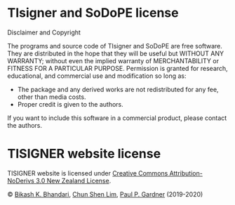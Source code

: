 # TIsigner and SoDoPE license
Disclaimer and Copyright

The programs and source code of TIsigner and SoDoPE are free software. They are distributed in the hope that they will be useful but WITHOUT ANY WARRANTY; without even the implied warranty of MERCHANTABILITY or FITNESS FOR A PARTICULAR PURPOSE. Permission is granted for research, educational, and commercial use and modification so long as:
 - The package and any derived works are not redistributed for any fee, other than media costs.
 - Proper credit is given to the authors.

If you want to include this software in a commercial product, please contact the authors.

# TISIGNER website license
TISIGNER website is licensed under [Creative Commons Attribution-NoDerivs 3.0 New Zealand License](https://creativecommons.org/licenses/by-nd/3.0/nz/).

© [Bikash K. Bhandari](https://bkb3.github.io/homepage), [Chun Shen Lim](https://otago.ac.nz/biochemistry/people/profile/index.html?id=3136), [Paul P. Gardner](https://otago.ac.nz/biochemistry/people/profile/index.html?id=2817) (2019-2020)